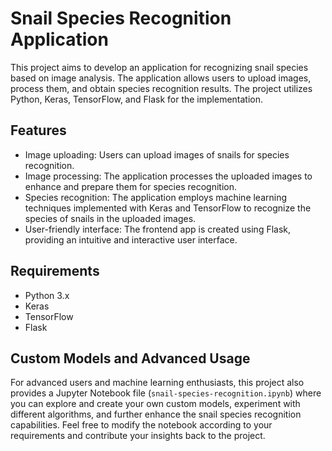 # Snail Species Recognition Application

This project aims to develop an application for recognizing snail species based on image analysis. The application allows users to upload images, process them, and obtain species recognition results. The project utilizes Python, Keras, TensorFlow, and Flask for the implementation.

## Features

- Image uploading: Users can upload images of snails for species recognition.
- Image processing: The application processes the uploaded images to enhance and prepare them for species recognition.
- Species recognition: The application employs machine learning techniques implemented with Keras and TensorFlow to recognize the species of snails in the uploaded images.
- User-friendly interface: The frontend app is created using Flask, providing an intuitive and interactive user interface.

## Requirements

- Python 3.x
- Keras
- TensorFlow
- Flask


## Custom Models and Advanced Usage

For advanced users and machine learning enthusiasts, this project also provides a Jupyter Notebook file (`snail-species-recognition.ipynb`) where you can explore and create your own custom models, experiment with different algorithms, and further enhance the snail species recognition capabilities. Feel free to modify the notebook according to your requirements and contribute your insights back to the project.

